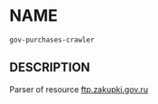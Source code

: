 # NAME

    gov-purchases-crawler

## DESCRIPTION

Parser of resource [ftp.zakupki.gov.ru](ftp://ftp.zakupki.gov.ru/fcs_regions)
